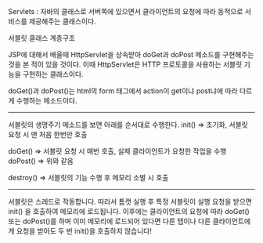 Servlets :
자바의 클래스로 서버쪽에 있으면서 클라이언트의 요청에 따라 동적으로 서비스를 제공해주는 클래스이다.

서블릿 클래스 계층구조


JSP에 대해서 배울때 HttpServlet을 상속받아 doGet과 doPost 메소드를 구현해주는 것을 본 적이 있을 것이다.
이때 HttpServlet은 HTTP 프로토콜을 사용하는 서블릿 기능을 구현하는 클래스이다.

doGet()과 doPost()는 html의 form 태그에서 action이 get이냐 post냐에 따라 다르게 수행하는 메소드이다.

----------------------------------------------------

서블릿의 생명주기 메소드를 보면
아래를 순서대로 수행한다.
init() => 초기화, 서블릿 요청 시 맨 처음 한번만 호출

doGet() => 서블릿 요청 시 매번 호출, 실제 클라이언트가 요청한 작업을 수행
doPost() => 위와 같음

destroy() => 서블릿의 기능 수행 후 메모리 소별 시 호출

--------------------------------------------

서블릿은 스레드로 작동합니다. 따라서 톰캣 실행 후 특정 서블릿이 실행 요청을 받으면 init() 을 호출하여
메모리에 로드됩니다. 이후에는 클라이언트의 요청에 따라 doGet() 또는 doPost()를 하며 이미 메모리에 로드되어 있다면
다른 탭이나 다른 클라이언트에게 요청을 받아도 두 번 init()을 호출하지 않습니다!
